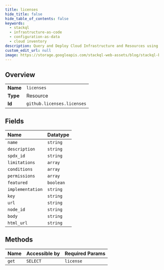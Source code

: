 ```yaml
---
title: licenses
hide_title: false
hide_table_of_contents: false
keywords:
  - stackql
  - infrastructure-as-code
  - configuration-as-data
  - cloud inventory
description: Query and Deploy Cloud Infrastructure and Resources using SQL
custom_edit_url: null
image: https://storage.googleapis.com/stackql-web-assets/blog/stackql-blog-post-featured-image.png
---
```

  
    

## Overview
<table><tbody>
<tr><td><b>Name</b></td><td><code>licenses</code></td></tr>
<tr><td><b>Type</b></td><td>Resource</td></tr>
<tr><td><b>Id</b></td><td><code>github.licenses.licenses</code></td></tr>
</tbody></table>

## Fields
| Name | Datatype |
|:-----|:---------|
| `name` | `string` |
| `description` | `string` |
| `spdx_id` | `string` |
| `limitations` | `array` |
| `conditions` | `array` |
| `permissions` | `array` |
| `featured` | `boolean` |
| `implementation` | `string` |
| `key` | `string` |
| `url` | `string` |
| `node_id` | `string` |
| `body` | `string` |
| `html_url` | `string` |
## Methods
| Name | Accessible by | Required Params |
|:-----|:--------------|:----------------|
| `get` | `SELECT` | `license` |
